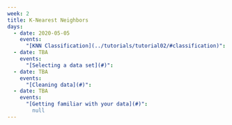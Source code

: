 ```yaml
---
week: 2
title: K-Nearest Neighbors
days:
  - date: 2020-05-05
    events:
      "[KNN Classification](../tutorials/tutorial02/#classification)":
  - date: TBA
    events:
      "[Selecting a data set](#)":
  - date: TBA
    events:
      "[Cleaning data](#)":
  - date: TBA
    events:
      "[Getting familiar with your data](#)":
        null
---
```

